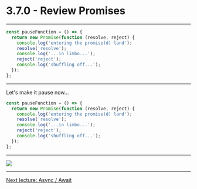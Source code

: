 # 3.7.0 - Review Promises

---

```js
const pauseFunction = () => {
  return new Promise(function (resolve, reject) {
    console.log('entering the promise(d) land');
    resolve('resolve');
    console.log('...in limbo...');
    reject('reject');
    console.log('shuffling off...');
  });
};
```

---

Let's make it pause now...

```js
const pauseFunction = () => {
  return new Promise(function (resolve, reject) {
    console.log('entering the promise(d) land');
    resolve('resolve');
    console.log('...in limbo...');
    reject('reject');
    console.log('shuffling off...');
  });
};
```

---

<img src='./assets/promise.png' />

---

[Next lecture: Async / Await](../lecture-1-async-await)
